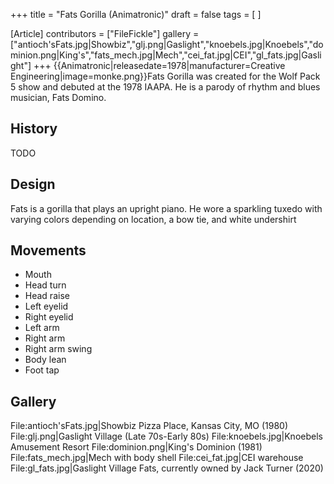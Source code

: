 +++
title = "Fats Gorilla (Animatronic)"
draft = false
tags = [ ]

[Article]
contributors = ["FileFickle"]
gallery = ["antioch'sFats.jpg|Showbiz","glj.png|Gaslight","knoebels.jpg|Knoebels","dominion.png|King's","fats_mech.jpg|Mech","cei_fat.jpg|CEI","gl_fats.jpg|Gaslight"]
+++
{{Animatronic|releasedate=1978|manufacturer=Creative Engineering|image=monke.png}}Fats Gorilla was created for the Wolf Pack 5 show and debuted at the 1978 IAAPA. He is a parody of rhythm and blues musician, Fats Domino.

##  History ## 
TODO

##  Design ## 
Fats is a gorilla that plays an upright piano. He wore a sparkling tuxedo with varying colors depending on location, a bow tie, and white undershirt

##  Movements ## 

* Mouth
* Head turn
* Head raise
* Left eyelid
* Right eyelid
* Left arm
* Right arm
* Right arm swing
* Body lean
* Foot tap

##  Gallery ## 
<gallery>
File:antioch'sFats.jpg|Showbiz Pizza Place, Kansas City, MO (1980)
File:glj.png|Gaslight Village (Late 70s-Early 80s)
File:knoebels.jpg|Knoebels Amusement Resort
File:dominion.png|King's Dominion (1981)
File:fats_mech.jpg|Mech with body shell
File:cei_fat.jpg|CEI warehouse
File:gl_fats.jpg|Gaslight Village Fats, currently owned by Jack Turner (2020)
</gallery>